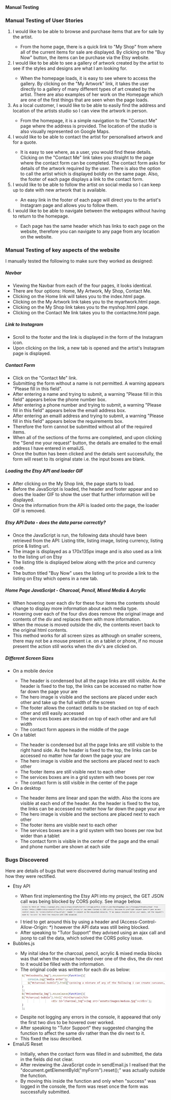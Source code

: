 <h4>Manual Testing</h4>

<h3>Manual Testing of User Stories</h3>
<ol>
<li>I would like to be able to browse and purchase items that are for sale by the artist.</li>
<ul>
<li>From the home page, there is a quick link to "My Shop" from where all of the current items for sale are displayed. By clicking on the "Buy Now" button, the items can be purchase via the Etsy website.</li>
</ul>
<li>I would like to be able to see a gallery of artwork created by the artist to see if the styles and designs are what I am looking for.</li>
<ul>
<li>When the homepage loads, it is easy to see where to access the gallery. By clicking on the "My Artwork" link, it takes the user directly to a gallery of many different types of art created by the artist. There are also examples of her work on the Homepage which are one of the first things that are seen when the page loads.</li>
</ul>
<li>As a local customer, I would like to be able to easily find the address and location of the artists studio so I can view the artwork in person. </li>
<ul>
<li>From the homepage, it is a simple navigation to the "Contact Me" page where the address is provided. The location of the studio is also visually represented on Google Maps.</li>
</ul> 
<li>I would like to be able to contact the artist for personalised artwork and for a quote.</li>
<ul>
<li>It is easy to see where, as a user, you would find these details. Clicking on the "Contact Me" link takes you straight to the page where the contact form can be completed. The contact form asks for details of the artwork required by the user. There is also the option to call the artist which is displayed boldly on the same page. Also, the footer of each page displays a link to the contact form.</li>
</ul>
<li>I would like to be able to follow the artist on social media so I can keep up to date with new artwork that is available.</li>
<ul>
<li>An easy link in the footer of each page will direct you to the artist's Instagram page and allows you to follow them.</li>
</ul>
<li>I would like to be able to navigate between the webpages without having to return to the homepage.</li>
<ul>
<li>Each page has the same header which has links to each page on the website, therefore you can navigate to any page from any location on the website.</li>
</ul>
</ol>

<h3>Manual Testing of key aspects of the website</h3>
I manually tested the following to make sure they worked as designed:

<h5>Navbar</h5>
<ul>
<li>Viewing the Navbar from each of the four pages, it looks identical.</li>
<li>There are four options: Home, My Artwork, My Shop, Contact Me.</li>
<li>Clicking on the Home link will takes you to the index.html page.</li>
<li>Clicking on the My Artwork link takes you to the myartwork.html page.</li>
<li>Clicking on the My Shop link takes you to the myshop.html page.</li>
<li>Clicking on the Contact Me link takes you to the contactme.html page.</li>
</ul>

<h5>Link to Instagram</h5>
<ul>
<li>Scroll to the footer and the link is displayed in the form of the Instagram icon.</li>
<li>Upon clicking on the link, a new tab is opened and the artist's Instagram page is displayed.</li>
</ul>

<h5>Contact Form</h5>
<ul>
<li>Click on the "Contact Me" link.</li>
<li>Submitting the form without a name is not permitted. A warning appears "Please fill in this field".</li>
<li>After entering a name and trying to submit, a warning "Please fill in this field" appears below the phone number box.</li>
<li>After entering a phone number and trying to submit, a warning "Please fill in this field" appears below the emaill address box.</li>
<li>After entering an emaill address and trying to submit, a warning "Please fill in this field" appears below the requirements box.</li>
<li>Therefore the form cannot be submitted without all of the required items.</li>
<li>When all of the sections of the forms are completed, and upon clicking the "Send me your request" button, the details are emailed to the email address I have entered in emailJS.</li>
<li>Once the button has been clicked and the details sent successfully, the form will reset to its original state i.e. the input boxes are blank.</li>
</ul>

<h5>Loading the Etsy API and loader GIF</h5>
<ul>
<li>After clicking on the My Shop link, the page starts to load.</li>
<li>Before the JavaScript is loaded, the header and footer appear and so does the loader GIF to show the user that further information will be displayed.</li>
<li>Once the information from the API is loaded onto the page, the loader GIF is removed.</li>
</ul>

<h5>Etsy API Data - does the data parse correctly?</h5>
<ul>
<li>Once the JavaScript is run, the following data should have been retrieved from the API: Listing title, listing image, listing currency, listing price & listing url.</li>
<li>The image is displayed as a 170x135px image and is also used as a link to the listing url on Etsy</li>
<li>The listing title is displayed below along with the price and currency code.</li>
<li>The button titled "Buy Now" uses the listing url to provide a link to the listing on Etsy which opens in a new tab.</li>
</ul>

<h5>Home Page JavaScript - Charcoal, Pencil, Mixed Media & Acrylic</h5>
<ul>
<li>When hovering over each div for these four items the contents should change to display more information about each media type.</li>
<li>Hovering over each of the four divs does remove the original image and contents of the div and replaces them with more information.</li>
<li>When the mouse is moved outside the div, the contents revert back to the original html contents.</li>
<li>This method works for all screen sizes as although on smaller screens, there may not be a mouse present i.e. on a tablet or phone, if no mouse present the action still works when the div's are clicked on.</li>
</ul>

<h5>Different Screen Sizes</h5>
<ul>
<li>On a mobile device</li>
<ul>
<li>The header is condensed but all the page links are still visible. As the header is fixed to the top, the links can be accessed no matter how far down the page your are</li>
<li>The hero image is visible and the sections are placed under each other and take up the full width of the screen</li>
<li>The footer allows the contact details to be stacked on top of each other and still easily accessed</li>
<li>The services boxes are stacked on top of each other and are full width</li>
<li>The contact form appears in the middle of the page</li>
</ul>
<li>On a tablet</li>
<ul>
<li>The header is condensed but all the page links are still visible to the right hand side. As the header is fixed to the top, the links can be accessed no matter how far down the page your are</li>
<li>The hero image is visible and the sections are placed next to each other</li>
<li>The footer items are still visible next to each other</li>
<li>The services boxes are in a grid system with two boxes per row</li>
<li>The contact form is still visible in the center of the page</li>
</ul>
<li>On a desktop</li>
<ul>
<li>The header items are linear and span the width. Also the icons are visible at each end of the header. As the header is fixed to the top, the links can be accessed no matter how far down the page your are</li>
<li>The hero image is visible and the sections are placed next to each other</li>
<li>The footer items are visible next to each other</li>
<li>The services boxes are in a grid system with two boxes per row but wider than a tablet</li>
<li>The contact form is visible in the center of the page and the email and phone number are shown at each side</li>
</ul>
</ul>

<h3>Bugs Discovered</h3>
Here are details of bugs that were discovered during manual testing and how they were rectified.

<ul>
<li>Etsy API</li>
<ul>
<li>When first implementing the Etsy API into my project, the GET JSON call was being blocked by CORS policy. See image below.</li>
<img src="assets/images/api-error.JPG">
<li>I tried to get around this by using a header and (Access-Control-Allow-Origin: *) however the API data was still being blocked.</li>
<li>After speaking to "Tutor Support" they advised using an ajax call and jsonp to call the data, which solved the CORS policy issue.</li>
</ul>

<li>Bubbles.js</li>
<ul>
<li>My inital idea for the charcoal, pencil, acrylic & mixed media blocks was that when the mouse hovered over one of the divs, the div next to it would be filled with the information.</li>
<li>The original code was written for each div as below:</li>
<img src="assets/images/bubblejs.JPG">
<li>Despite not logging any errors in the console, it appeared that only the first two divs to be hovered over worked.</li>
<li>After speaking to "Tutor Support" they suggested changing the function to affect the same div rather than the div next to it.</li>
<li>This fixed the issu described.</li>
</ul>

<li>EmailJS Reset</li>
<ul>
<li>Initially, when the contact form was filled in and submitted, the data in the fields did not clear.</li>
<li>After reviewing the JavaScript code in sendEmail.js I realised that the "document.getElementById("myForm").reset();" was actually outside the function.</li>
<li>By moving this inside the function and only when "success" was logged in the console, the form was reset once the form was successfully submitted.</li>
</ul>
</ul>
